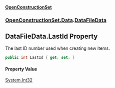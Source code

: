 #### [OpenConstructionSet](index.md 'index')
### [OpenConstructionSet.Data](index.md#OpenConstructionSet_Data 'OpenConstructionSet.Data').[DataFileData](OOJzQcvtRG1VtShZsI0XKg.md 'OpenConstructionSet.Data.DataFileData')
## DataFileData.LastId Property
The last ID number used when creating new items.  
```csharp
public int LastId { get; set; }
```
#### Property Value
[System.Int32](https://docs.microsoft.com/en-us/dotnet/api/System.Int32 'System.Int32')
